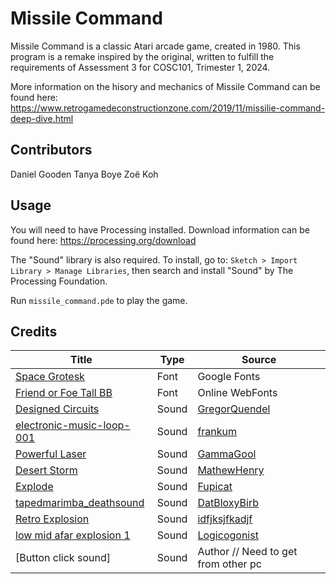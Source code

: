 # Missile Command

Missile Command is a classic Atari arcade game, created in 1980. This program is a remake inspired by the original, written to fulfill the requirements of Assessment 3 for COSC101, Trimester 1, 2024.

More information on the hisory and mechanics of Missile Command can be found here:
https://www.retrogamedeconstructionzone.com/2019/11/missilie-command-deep-dive.html

## Contributors

Daniel Gooden
Tanya Boye
Zoë Koh

## Usage

You will need to have Processing installed. Download information can be found here: https://processing.org/download

The "Sound" library is also required. To install, go to: `Sketch > Import Library > Manage Libraries`, then search and install "Sound" by The Processing Foundation.

Run `missile_command.pde` to play the game.

## Credits

| Title  | Type | Source |
| ------------- | ------------- | ------------- |
| [Space Grotesk](https://fonts.google.com/specimen/Space+Grotesk)  | Font  | Google Fonts
| [Friend or Foe Tall BB](https://www.onlinewebfonts.com/download/50866396b50148c96c2b2d6863de46a6) | Font | Online WebFonts
| [Designed Circuits](https://freesound.org/people/GregorQuendel/sounds/732655/) | Sound | [GregorQuendel](https://freesound.org/people/GregorQuendel/)
| [electronic-music-loop-001](https://freesound.org/people/frankum/sounds/387440/) | Sound | [frankum](https://freesound.org/people/frankum/) 
| [Powerful Laser](https://freesound.org/people/GammaGool/sounds/733619/) | Sound | [GammaGool](https://freesound.org/people/GammaGool/) 
| [Desert Storm](https://freesound.org/people/MathewHenry/sounds/685390/) | Sound | [MathewHenry](https://freesound.org/people/MathewHenry/)
| [Explode](https://freesound.org/people/Fupicat/sounds/607206/) | Sound | [Fupicat](https://freesound.org/people/Fupicat/)
| [tapedmarimba_deathsound](https://freesound.org/people/DatBloxyBirb/sounds/733268/) | Sound | [DatBloxyBirb](https://freesound.org/people/DatBloxyBirb/)
| [Retro Explosion](https://freesound.org/people/idfjksjfkadjf/sounds/706549/) | Sound | [idfjksjfkadjf](https://freesound.org/people/idfjksjfkadjf/)
| [low mid afar explosion 1](https://freesound.org/people/Logicogonist/sounds/264031/) | Sound | [Logicogonist](https://freesound.org/people/Logicogonist/)
| [Button click sound] | Sound | Author // Need to get from other pc
